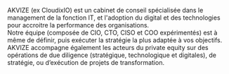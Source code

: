 AKVIZE (ex CloudixIO) est un cabinet de conseil spécialisée dans le management de la fonction IT, et l'adoption du digital et des technologies pour accroitre la performance des organisations.  
Notre équipe (composée de CIO, CTO, CISO et COO expérimentés) est à même de définir, puis exécuter la stratégie la plus adaptée à vos objectifs.
AKVIZE accompagne également les acteurs du private equity sur des opérations de due diligence (stratégique, technologique et digitales), de stratégie, ou d’exécution de projets de transformation. 
